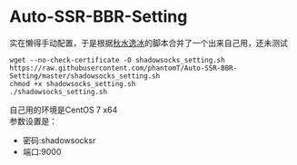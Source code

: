 # Auto-SSR-BBR-Setting
实在懒得手动配置，于是根据[秋水逸冰](https://github.com/teddysun)的脚本合并了一个出来自己用，还未测试

```
wget --no-check-certificate -O shadowsocks_setting.sh https://raw.githubusercontent.com/phantomT/Auto-SSR-BBR-Setting/master/shadowsocks_setting.sh
chmod +x shadowsocks_setting.sh
./shadowsocks_setting.sh
```
自己用的环境是CentOS 7 x64  
参数设置是：
- 密码:shadowsocksr
- 端口:9000

